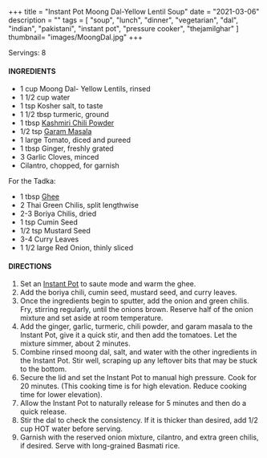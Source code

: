+++
title = "Instant Pot Moong Dal-Yellow Lentil Soup"
date = "2021-03-06"
description = ""
tags = [
    "soup",
    "lunch",
    "dinner",
    "vegetarian", 
    "dal", 
    "indian", 
    "pakistani", 
    "instant pot", 
    "pressure cooker",
    "thejamilghar"
]
thumbnail= "images/MoongDal.jpg"
+++

Servings: 8 <!--more-->

#### INGREDIENTS 

* 1 cup Moong Dal- Yellow Lentils, rinsed   
* 1 1/2 cup water 
* 1 tsp Kosher salt, to taste
* 1 1/2 tbsp turmeric, ground 
* 1 tbsp [Kashmiri Chili Powder](https://amzn.to/3jP2lMC) 
* 1/2 tsp [Garam Masala](https://amzn.to/3u0tvEX)
* 1 large Tomato, diced and pureed 
* 1 tbsp Ginger, freshly grated 
* 3 Garlic Cloves, minced 
* Cilantro, chopped, for garnish 

For the Tadka: 

* 1 tbsp [Ghee](https://amzn.to/2ZkJkrW) 
* 2 Thai Green Chilis, split lengthwise 
* 2-3 Boriya Chilis, dried 
* 1 tsp Cumin Seed
* 1/2 tsp Mustard Seed
* 3-4 Curry Leaves   
* 1 1/2 large Red Onion, thinly sliced

#### DIRECTIONS 

1. Set an [Instant Pot](https://amzn.to/3qfNYCZ) to saute mode and warm the ghee. 
2. Add the boriya chili, cumin seed, mustard seed, and curry leaves. 
3. Once the ingredients begin to sputter, add the onion and green chilis. Fry, stirring regularly, until the onions brown. Reserve half of the onion mixture and set aside at room temperature. 
4. Add the ginger, garlic, turmeric, chili powder, and garam masala to the Instant Pot, give it a quick stir, and then add the tomatoes. Let the mixture simmer, about 2 minutes. 
5. Combine rinsed moong dal, salt, and water with the other ingredients in the Instant Pot. Stir well, scraping up any leftover bits that may be stuck to the bottom. 
6. Secure the lid and set the Instant Pot to manual high pressure. Cook for 20 minutes. (This cooking time is for high elevation. Reduce cooking time for lower elevation). 
7. Allow the Instant Pot to naturally release for 5 minutes and then do a quick release. 
8. Stir the dal to check the consistency. If it is thicker than desired, add 1/2 cup HOT water before serving. 
9. Garnish with the reserved onion mixture, cilantro, and extra green chilis, if desired. Serve with long-grained Basmati rice. 
